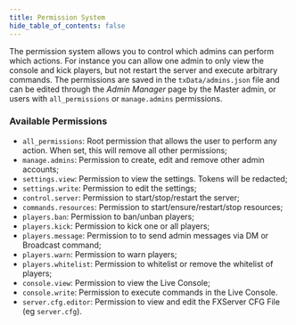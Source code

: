 ```yaml
---
title: Permission System
hide_table_of_contents: false
---
```

The permission system allows you to control which admins can perform which actions.
For instance you can allow one admin to only view the console and kick players, but not restart the server and execute arbitrary commands.
The permissions are saved in the `txData/admins.json` file and can be edited through the *Admin Manager* page by the Master admin, or users with `all_permissions` or `manage.admins` permissions.

### Available Permissions
- `all_permissions`: Root permission that allows the user to perform any action. When set, this will remove all other permissions;
- `manage.admins`: Permission to create, edit and remove other admin accounts;
- `settings.view`: Permission to view the settings. Tokens will be redacted;
- `settings.write`: Permission to edit the settings;
- `control.server`: Permission to start/stop/restart the server;
- `commands.resources`: Permission to start/ensure/restart/stop resources;
- `players.ban`: Permission to ban/unban players;
- `players.kick`: Permission to kick one or all players;
- `players.message`: Permission to to send admin messages via DM or Broadcast command;
- `players.warn`: Permission to warn players;
- `players.whitelist`: Permission to whitelist or remove the whitelist of players;
- `console.view`: Permission to view the Live Console;
- `console.write`: Permission to execute commands in the Live Console.
- `server.cfg.editor`: Permission to view and edit the FXServer CFG File (eg `server.cfg`).
